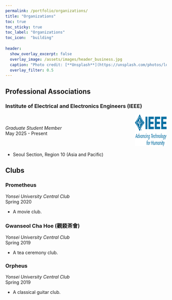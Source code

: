 ```yaml
---
permalink: /portfolio/organizations/
title: "Organizations"
toc: true
toc_sticky: true
toc_label: "Organizations"
toc_icon:  "building"

header:
  show_overlay_excerpt: false
  overlay_image: /assets/images/header_business.jpg
  caption: "Photo credit: [**Unsplash**](https://unsplash.com/photos/low-angle-photo-of-city-high-rise-buildings-during-daytime-PhYq704ffdA)"
  overlay_filter: 0.5
---
```


## Professional Associations

### Institute of Electrical and Electronics Engineers (IEEE) <a href="https://www.ieee.org" target="_blank"><i class="fa fa-house" title="Website"></i></a>

<div style="display: flex; align-items: center;">
  <div style="width: 80%; padding-right: 10px;">
    <i>
        Graduate Student Member
    </i>
    <br>May 2025 - Present
  </div>
  <div style="width: 20%;">
    <img src="/assets/images/logo_ieee.png" alt="IEEE" width="100" height="100"/>
  </div>
</div>

- Seoul Section, Region 10 (Asia and Pacific)



## Clubs

### Prometheus <a href="https://dongari.yonsei.ac.kr/kr/dongari/dongari_view.php?idx=167" target="_blank"><i class="fa fa-house" title="Website"></i></a>

*Yonsei University Central Club*
<br>Spring 2020

- A movie club.


### Gwanseol Cha Hoe (觀蔎茶會) <a href="https://dongari.yonsei.ac.kr/kr/dongari/dongari_view.php?idx=194" target="_blank"><i class="fa fa-house" title="Website"></i></a>

*Yonsei University Central Club*
<br>Spring 2019

- A tea ceremony club.


### Orpheus <a href="https://dongari.yonsei.ac.kr/kr/dongari/dongari_view.php?idx=230" target="_blank"><i class="fa fa-house" title="Website"></i></a>

*Yonsei University Central Club*
<br>Spring 2019

- A classical guitar club.